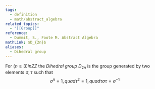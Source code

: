 ```yaml
---
tags:
  - definition
  - math/abstract_algebra
related topics:
  - "[[Group]]"
reference:
  - Dummit, S., Foote M. Abstract Algebra
mathLink: $D_{2n}$
aliases:
  - Dihedral group
---
```

For $(n\geq3) in ZZ$ the _Dihedral group_ $D_{2n}$ is the group generated by two elements $\sigma,\tau$ such that$$
	\sigma^n=1, quad \tau^2=1, quad \tau\sigma\tau=\sigma^{-1}
$$
